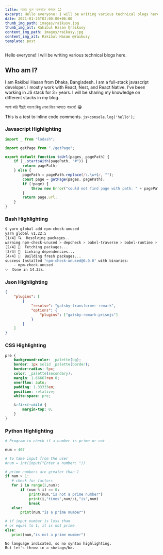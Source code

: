 ```yaml
---
title: আমার ব্লগে আপনাকে স্বাগতম 😉
excerpt: Hello everyone! I will be writing various technical blogs here.
date: 2021-01-25T02:00:00+06:00
thumb_img_path: images/raikusy.jpg
thumb_img_alt: Rakibul Hasan @raikusy
content_img_path: images/raikusy.jpg
content_img_alt: Rakibul Hasan @raikusy
template: post
---
```


Hello everyone! I will be writing various technical blogs here.

## Who am I?

I am Rakibul Hasan from Dhaka, Bangladesh. I am a full-stack javascript developer. I mostly work with React, Nest, and React Native. I've been working in JS stack for 3+ years. I will be sharing my knowledge on different stacks in my blog.

আশা করি শীঘ্রই ভালো কিছু লেখা নিয়ে আসতে পারবো! 😁

This is a test to inline code comments. `js>console.log('hello');`

### Javascript Highlighting

```js
import _ from "lodash";

import getPage from "./getPage";

export default function toUrl(pages, pagePath) {
    if (_.startsWith(pagePath, "#")) {
        return pagePath;
    } else {
        pagePath = pagePath.replace(/\.\w+$/, "");
        const page = getPage(pages, pagePath);
        if (!page) {
            throw new Error("could not find page with path: " + pagePath);
        }
        return page.url;
    }
}
```

### Bash Highlighting

```bash
$ yarn global add npm-check-unused
yarn global v1.22.5
[1/4] 🔍  Resolving packages..
warning npm-check-unused > depcheck > babel-traverse > babel-runtime > core-js@2.6.12: core-js@<3 is no longer maintained and not recommended for usage due to the number of issues. Please, upgrade your dependencies to the actual version of core-js@3.
[2/4] 🚚  Fetching packages...
[3/4] 🔗  Linking dependencies...
[4/4] 🔨  Building fresh packages...
success Installed "npm-check-unused@6.0.0" with binaries:
    - npm-check-unused
✨  Done in 14.33s.
```

### Json Highlighting

```json
{
    "plugins": [
        {
            "resolve": "gatsby-transformer-remark",
            "options": {
                "plugins": ["gatsby-remark-prismjs"]
            }
        }
    ]
}
```

### CSS Highlighting

```css
pre {
    background-color: _palette(bg);
    border: 1px solid _palette(border);
    border-radius: 5px;
    color: _palette(secondary);
    margin: 1.66667rem 0;
    overflow: auto;
    padding: 1.33333em;
    position: relative;
    white-space: pre;

    &:first-child {
        margin-top: 0;
    }
}
```

### Python Highlighting

```python
# Program to check if a number is prime or not

num = 407

# To take input from the user
#num = int(input("Enter a number: "))

# prime numbers are greater than 1
if num > 1:
   # check for factors
   for i in range(2,num):
       if (num % i) == 0:
           print(num,"is not a prime number")
           print(i,"times",num//i,"is",num)
           break
   else:
       print(num,"is a prime number")

# if input number is less than
# or equal to 1, it is not prime
else:
   print(num,"is not a prime number")
```

```
No language indicated, so no syntax highlighting.
But let's throw in a <b>tag</b>.
```
